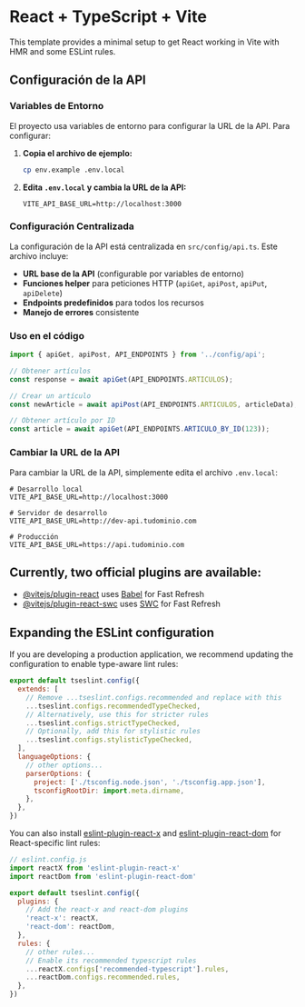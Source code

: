 # React + TypeScript + Vite

This template provides a minimal setup to get React working in Vite with HMR and some ESLint rules.

## Configuración de la API

### Variables de Entorno

El proyecto usa variables de entorno para configurar la URL de la API. Para configurar:

1. **Copia el archivo de ejemplo:**
   ```bash
   cp env.example .env.local
   ```

2. **Edita `.env.local` y cambia la URL de la API:**
   ```env
   VITE_API_BASE_URL=http://localhost:3000
   ```

### Configuración Centralizada

La configuración de la API está centralizada en `src/config/api.ts`. Este archivo incluye:

- **URL base de la API** (configurable por variables de entorno)
- **Funciones helper** para peticiones HTTP (`apiGet`, `apiPost`, `apiPut`, `apiDelete`)
- **Endpoints predefinidos** para todos los recursos
- **Manejo de errores** consistente

### Uso en el código

```typescript
import { apiGet, apiPost, API_ENDPOINTS } from '../config/api';

// Obtener artículos
const response = await apiGet(API_ENDPOINTS.ARTICULOS);

// Crear un artículo
const newArticle = await apiPost(API_ENDPOINTS.ARTICULOS, articleData);

// Obtener artículo por ID
const article = await apiGet(API_ENDPOINTS.ARTICULO_BY_ID(123));
```

### Cambiar la URL de la API

Para cambiar la URL de la API, simplemente edita el archivo `.env.local`:

```env
# Desarrollo local
VITE_API_BASE_URL=http://localhost:3000

# Servidor de desarrollo
VITE_API_BASE_URL=http://dev-api.tudominio.com

# Producción
VITE_API_BASE_URL=https://api.tudominio.com
```

## Currently, two official plugins are available:

- [@vitejs/plugin-react](https://github.com/vitejs/vite-plugin-react/blob/main/packages/plugin-react) uses [Babel](https://babeljs.io/) for Fast Refresh
- [@vitejs/plugin-react-swc](https://github.com/vitejs/vite-plugin-react/blob/main/packages/plugin-react-swc) uses [SWC](https://swc.rs/) for Fast Refresh

## Expanding the ESLint configuration

If you are developing a production application, we recommend updating the configuration to enable type-aware lint rules:

```js
export default tseslint.config({
  extends: [
    // Remove ...tseslint.configs.recommended and replace with this
    ...tseslint.configs.recommendedTypeChecked,
    // Alternatively, use this for stricter rules
    ...tseslint.configs.strictTypeChecked,
    // Optionally, add this for stylistic rules
    ...tseslint.configs.stylisticTypeChecked,
  ],
  languageOptions: {
    // other options...
    parserOptions: {
      project: ['./tsconfig.node.json', './tsconfig.app.json'],
      tsconfigRootDir: import.meta.dirname,
    },
  },
})
```

You can also install [eslint-plugin-react-x](https://github.com/Rel1cx/eslint-react/tree/main/packages/plugins/eslint-plugin-react-x) and [eslint-plugin-react-dom](https://github.com/Rel1cx/eslint-react/tree/main/packages/plugins/eslint-plugin-react-dom) for React-specific lint rules:

```js
// eslint.config.js
import reactX from 'eslint-plugin-react-x'
import reactDom from 'eslint-plugin-react-dom'

export default tseslint.config({
  plugins: {
    // Add the react-x and react-dom plugins
    'react-x': reactX,
    'react-dom': reactDom,
  },
  rules: {
    // other rules...
    // Enable its recommended typescript rules
    ...reactX.configs['recommended-typescript'].rules,
    ...reactDom.configs.recommended.rules,
  },
})
```
